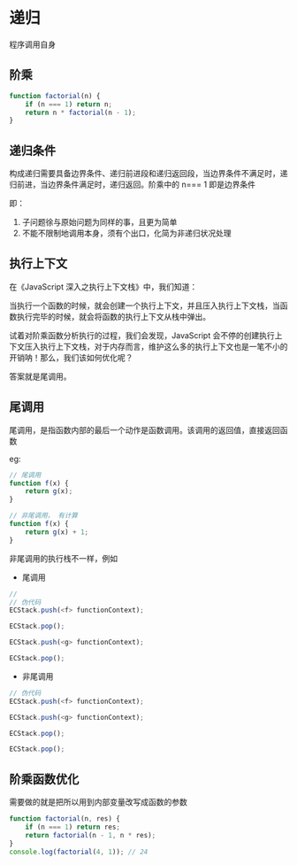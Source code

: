 # 递归

程序调用自身

## 阶乘

```js
function factorial(n) {
	if (n === 1) return n;
	return n * factorial(n - 1);
}
```

## 递归条件

构成递归需要具备边界条件、递归前进段和递归返回段，当边界条件不满足时，递归前进，当边界条件满足时，递归返回。阶乘中的 n=== 1 即是边界条件

即：

1. 子问题徐与原始问题为同样的事，且更为简单
2. 不能不限制地调用本身，须有个出口，化简为非递归状况处理

## 执行上下文

在《JavaScript 深入之执行上下文栈》中，我们知道：

当执行一个函数的时候，就会创建一个执行上下文，并且压入执行上下文栈，当函数执行完毕的时候，就会将函数的执行上下文从栈中弹出。

试着对阶乘函数分析执行的过程，我们会发现，JavaScript 会不停的创建执行上下文压入执行上下文栈，对于内存而言，维护这么多的执行上下文也是一笔不小的开销呐！那么，我们该如何优化呢？

答案就是尾调用。

## 尾调用

尾调用，是指函数内部的最后一个动作是函数调用。该调用的返回值，直接返回函数

eg:

```js
// 尾调用
function f(x) {
	return g(x);
}

// 非尾调用， 有计算
function f(x) {
	return g(x) + 1;
}
```

非尾调用的执行栈不一样，例如

-   尾调用

```js
//
// 伪代码
ECStack.push(<f> functionContext);

ECStack.pop();

ECStack.push(<g> functionContext);

ECStack.pop();
```

-   非尾调用

```js
// 伪代码
ECStack.push(<f> functionContext);

ECStack.push(<g> functionContext);

ECStack.pop();

ECStack.pop();
```

## 阶乘函数优化

需要做的就是把所以用到内部变量改写成函数的参数

```js
function factorial(n, res) {
	if (n === 1) return res;
	return factorial(n - 1, n * res);
}
console.log(factorial(4, 1)); // 24
```
